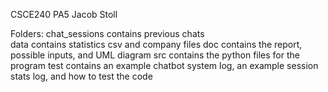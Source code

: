 CSCE240 PA5
Jacob Stoll

Folders:
chat_sessions contains previous chats<br>
data contains statistics csv and company files
doc contains the report, possible inputs, and UML diagram
src contains the python files for the program
test contains an example chatbot system log, an example session stats log, and how to test the code
